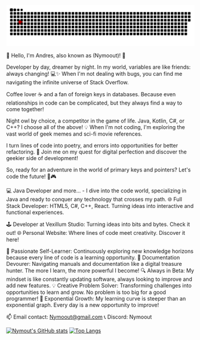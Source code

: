 
<a href=#><img src="contributions.svg"></a>

👋 Hello, I'm Andres, also known as (Nymoout)! 🚀

Developer by day, dreamer by night. In my world, variables are like friends: always changing! 💻✨ When I'm not dealing with bugs, you can find me navigating the infinite universe of Stack Overflow.

Coffee lover ☕ and a fan of foreign keys in databases. Because even relationships in code can be complicated, but they always find a way to come together!

Night owl by choice, a competitor in the game of life. Java, Kotlin, C#, or C++? I choose all of the above! 💡 When I'm not coding, I'm exploring the vast world of geek memes and sci-fi movie references.

I turn lines of code into poetry, and errors into opportunities for better refactoring. 🌌 Join me on my quest for digital perfection and discover the geekier side of development!

So, ready for an adventure in the world of primary keys and pointers? Let's code the future! 🚀🎮

💻 Java Developer and more... - I dive into the code world, specializing in Java and ready to conquer any technology that crosses my path.
🌐 Full Stack Developer: HTML5, C#, C++, React. Turning ideas into interactive and functional experiences.

🕹️ Developer at Vexillum Studio: Turning ideas into bits and bytes. Check it out!
🌐 Personal Website: Where lines of code meet creativity. Discover it here!

🚀 Passionate Self-Learner: Continuously exploring new knowledge horizons because every line of code is a learning opportunity.
📖 Documentation Devourer: Navigating manuals and documentation like a digital treasure hunter. The more I learn, the more powerful I become!
🔍 Always in Beta: My mindset is like constantly updating software, always looking to improve and add new features.
💡 Creative Problem Solver: Transforming challenges into opportunities to learn and grow. No problem is too big for a good programmer!
🌱 Exponential Growth: My learning curve is steeper than an exponential graph. Every day is a new opportunity to improve!

📫 Email contact: Nymoout@gmail.com
📞 Discord: Nymoout

[![Nymout's GitHub stats](https://github-readme-stats.vercel.app/api?username=nymoout&show_icons=true&theme=merko)](https://github.com/nymoout/)   [![Top Langs](https://github-readme-stats.vercel.app/api/top-langs/?username=nymoout&layout=compact&theme=tokyonight)](https://github.com/Nymoout/)

